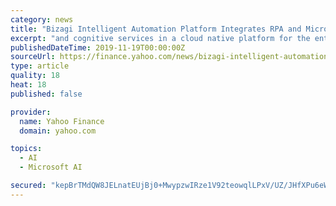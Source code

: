 ```yaml
---
category: news
title: "Bizagi Intelligent Automation Platform Integrates RPA and Microsoft Azure Cognitive Services to Deliver Enhanced Customer Experience"
excerpt: "and cognitive services in a cloud native platform for the enterprise. In addition, customers are able to use Bizagi’s Studio Collaboration Services for free from the Microsoft Azure Marketplace to model, build, and run intelligent automation across ..."
publishedDateTime: 2019-11-19T00:00:00Z
sourceUrl: https://finance.yahoo.com/news/bizagi-intelligent-automation-platform-integrates-140000676.html
type: article
quality: 18
heat: 18
published: false

provider:
  name: Yahoo Finance
  domain: yahoo.com

topics:
  - AI
  - Microsoft AI

secured: "kepBrTMdQW8JELnatEUjBj0+MwypzwIRze1V92teowqlLPxV/UZ/JHfXPu6eWgraUsGjQ6VT+iLXSsCZmUd6iP2Y9Wh7PzWd/2OzbcoWv/sPffooGagk2uOSRBmWy6BPsulfPfFuN3NtoDNjwanowWZBaSXcGHmTATqI+blWaCgyZBIPnhV3XxoHh12HAX4EkcTShQw8VVsGQuRTel9YZhGYOR2sK/3KceqOWvQXDy3WTRSR//CF22fH2YPMXsoXCAN4JUzU6pFPS75mp/N5uw==;3H8RGZHzWGBrLEBEkeXNEw=="
---
```



